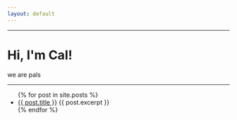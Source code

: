 ```yaml
---
layout: default
---
```


---
# Hi, I'm Cal! 
we are pals 

---


<ul  class="blog">
  {% for post in site.posts %}
    <li>
      <a href="{{ post.url }}">{{ post.title }}</a>
      {{ post.excerpt }}
    </li>
  {% endfor %}
</ul>